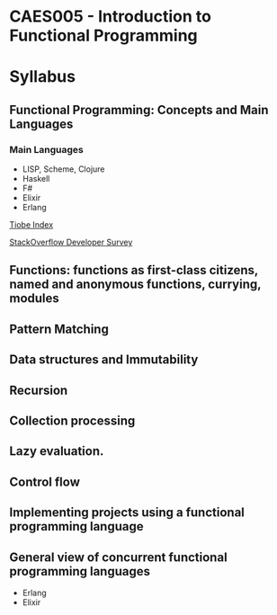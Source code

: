 # CAES005 - Introduction to Functional Programming

# Syllabus

## Functional Programming: Concepts and Main Languages

### Main Languages

- LISP, Scheme, Clojure
- Haskell
- F# 
- Elixir 
- Erlang

[Tiobe Index](https://www.tiobe.com/tiobe-index/)

[StackOverflow Developer Survey](https://insights.stackoverflow.com/survey/2020)


## Functions: functions as first-class citizens, named and anonymous functions, currying, modules

## Pattern Matching 

## Data structures and Immutability

## Recursion

## Collection processing 

## Lazy evaluation. 

## Control flow 

## Implementing projects using a functional programming language  

## General view of concurrent functional programming languages  

- Erlang
- Elixir

